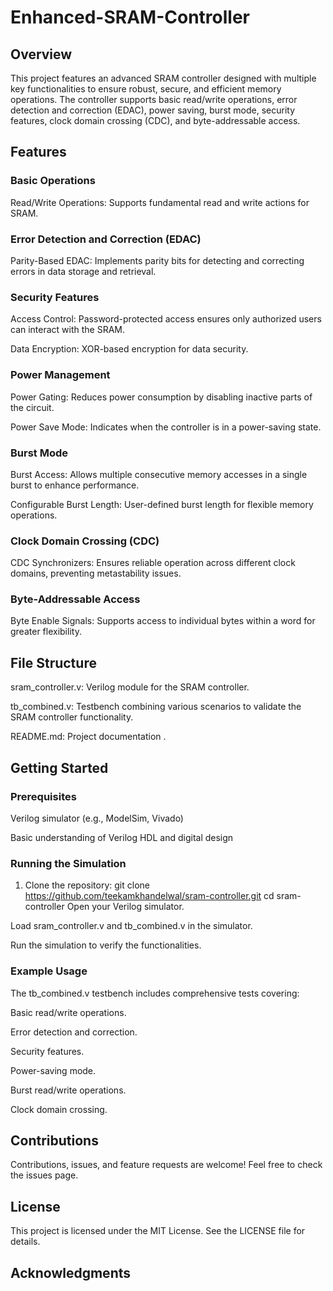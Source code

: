 # Enhanced-SRAM-Controller
## Overview
This project features an advanced SRAM controller designed with multiple key functionalities to ensure robust, secure, and efficient memory operations. The controller supports basic read/write operations, error detection and correction (EDAC), power saving, burst mode, security features, clock domain crossing (CDC), and byte-addressable access.

## Features
### Basic Operations
 Read/Write Operations: Supports fundamental read and write actions for SRAM.

### Error Detection and Correction (EDAC)
Parity-Based EDAC: Implements parity bits for detecting and correcting errors in data storage and retrieval.

### Security Features
Access Control: Password-protected access ensures only authorized users can interact with the SRAM.

Data Encryption: XOR-based encryption for data security.

### Power Management
Power Gating: Reduces power consumption by disabling inactive parts of the circuit.

Power Save Mode: Indicates when the controller is in a power-saving state.

### Burst Mode
Burst Access: Allows multiple consecutive memory accesses in a single burst to enhance performance.

Configurable Burst Length: User-defined burst length for flexible memory operations.

### Clock Domain Crossing (CDC)
CDC Synchronizers: Ensures reliable operation across different clock domains, preventing metastability issues.

### Byte-Addressable Access
Byte Enable Signals: Supports access to individual bytes within a word for greater flexibility.

## File Structure
sram_controller.v: Verilog module for the SRAM controller.

tb_combined.v: Testbench combining various scenarios to validate the SRAM controller functionality.

README.md: Project documentation .

## Getting Started
### Prerequisites
Verilog simulator (e.g., ModelSim, Vivado)

Basic understanding of Verilog HDL and digital design

### Running the Simulation
1. Clone the repository:
git clone https://github.com/teekamkhandelwal/sram-controller.git
cd sram-controller
Open your Verilog simulator.

Load sram_controller.v and tb_combined.v in the simulator.

Run the simulation to verify the functionalities.

### Example Usage
The tb_combined.v testbench includes comprehensive tests covering:

Basic read/write operations.

Error detection and correction.

Security features.

Power-saving mode.

Burst read/write operations.

Clock domain crossing.

## Contributions
Contributions, issues, and feature requests are welcome! Feel free to check the issues page.

## License
This project is licensed under the MIT License. See the LICENSE file for details.

## Acknowledgments



